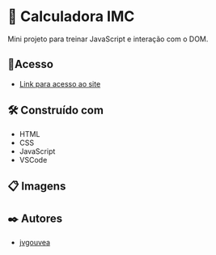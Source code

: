 # 📱 Calculadora IMC

Mini projeto para treinar JavaScript e interação com o DOM.

## 📌Acesso

- [Link para acesso ao site]()

## 🛠️ Construído com

- HTML
- CSS
- JavaScript
- VSCode

## 📋 Imagens

## ✒️ Autores

- [jvgouvea](https://github.com/jvgouvea)

